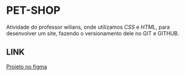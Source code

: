 # PET-SHOP
 Atividade do professor wilians, onde utilizamos *CSS* e *HTML*, para desenvolver um site, fazendo o versionamento dele no GIT e GITHUB.
## LINK  
[Projeto no figma](https://www.figma.com/file/tWJvMkRjCTHe46wuiWJMQG/PET-SHOP-mary-%26-gabi?node-id=0%3A1)
